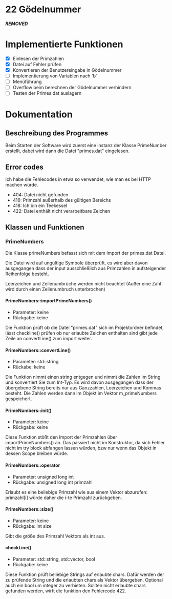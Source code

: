 # 22 Gödelnummer
***REMOVED***

# Implementierte Funktionen
- [x] Einlesen der Primzahlen
- [x] Datei auf Fehler prüfen
- [x] Konvertieren der Benutzereingabe in Gödelnummer
- [ ] Implementierung von Variablen nach 'b'
- [ ] Menüführung
- [ ] Overflow beim berechnen der Gödelnummer verhindern
- [ ] Testen der Primes.dat auslagern

# Dokumentation
## Beschreibung des Programmes
Beim Starten der Software wird zuerst eine instanz der Klasse PrimeNumber erstellt, 
dabei wird dann die Datei "primes.dat" eingelesen.

## Error codes
Ich habe die Fehlecodes in etwa so verwendet, wie man es bei HTTP machen würde.

- 404: Datei nicht gefunden
- 416: Primzahl außerhalb des gültigen Bereichs 
- 418: Ich bin ein Teekessel
- 422: Datei enthält nicht verarbeitbare Zeichen

## Klassen und Funktionen
### PrimeNumbers
Die Klasse primeNumbers befasst sich mit dem Import der primes.dat Datei.

Die Datei wird auf ungültige Symbole überprüft, es wird aber davon ausgegangen dass der input ausschließlich aus Primzahlen in aufsteigender Reihenfolge besteht.

Leerzeichen und Zeilenumbrüche werden nicht beachtet (Außer eine Zahl wird durch einen Zeilenumbruch unterbrochen)

#### PrimeNumbers::importPrimeNumbers()
- Parameter: keine
- Rückgabe: keine

Die Funktion prüft ob die Datei "primes.dat" sich im Projektordner befindet, lässt checkline() prüfen ob nur erlaubte Zeichen enthalten sind gibt jede Zeile an convertLine() zum import weiter.

#### PrimeNumbers::convertLine()
- Parameter: std::string
- Rückabe: keine

Die Funktion nimmt einen string entgegen und nimmt die Zahlen im String und konvertiert Sie zum Int-Typ.
Es wird davon ausgegangen dass der übergebene String bereits nur aus Ganzzahlen, Leerzeichen und Kommas besteht.
Die Zahlen werden dann im Objekt im Vektor m_primeNumbers gespeichert.

#### PrimeNumbers::init()
- Parameter: keine
- Rückgabe: keine

Diese Funktion stößt den Import der Primzahlen über importPrimeNumbers() an.
Das passiert nicht im Konstruktor, da sich Fehler nicht im try block abfangen lassen würden, bzw nur wenn das Objekt in dessen Scope bleiben würde.

#### PrimeNumbers::operator[]()
- Parameter: unsigned long int
- Rückgabe: unsigned long int primzahl

Erlaubt es eine beliebige Primzahl wie aus einem Vektor abzurufen: primzahl[i] würde daher die i-te Primzahl zurückgeben.

#### PrimeNumbers::size()
- Parameter: keine
- Rückgabe: int size

Gibt die größe des Primzahl Vektors als int aus.

#### checkLine()
- Parameter: std::string, std::vector<char>, bool
- Rückgabe: keine

Diese Funktion prüft beliebige Strings auf erlaubte chars.
Dafür werden der zu prüfende String und die erlaubten chars als Vektor übergeben. Optional auch ein bool um integer zu verbieten.
Sollten nicht erlaubte chars gefunden werden, wirft die funktion den Fehlercode 422.

###